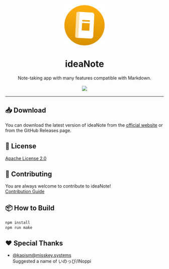 <div align="center">
  <a href="https://github.com/ideanoteapp/ideanote-desktop/">
    <img src="/icon.png" alt="Logo" width="128" height="128">
  </a>

  <h1 align="center">ideaNote</h3>

  <p align="center">
       Note-taking app with many features compatible with Markdown.
    <br />
    <br />
    <a href="https://apps.microsoft.com/detail/9N0GB06PTT2W?hl=en-us&gl=EN">
      <img src="https://get.microsoft.com/images/en-us%20dark.svg" height=64px>
    </a>
  </p>
</div>

----

## 📥 Download
You can download the latest version of ideaNote from the [official website](https://ideanote.korange.work/en/) or from the GitHub Releases page.

## 📝 License
[Apache License 2.0](./LICENSE)

## 🌟 Contributing
You are always welcome to contribute to ideaNote!  
[Contribution Guide](./CONTRIBUTING.md)

## 📦 How to Build
```
npm install
npm run make
```

## ❤ Special Thanks
 - [@kaoism@misskey.systems](https://misskey.systems/@kaoism)  
   Suggested a name of いのっぴ/INoppi

